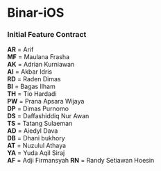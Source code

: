 # Binar-iOS

### Initial Feature Contract
**AR** = Arif  
**MF** = Maulana Frasha  
**AK** = Adrian Kurniawan  
**AI** = Akbar Idris  
**RD** = Raden Dimas  
**BI** = Bagas Ilham  
**TH** = Tio Hardadi  
**PW** = Prana Apsara Wijaya  
**DP** = Dimas Purnomo  
**DS** = Daffashiddiq Nur Awan  
**TS** = Tatang Sulaeman  
**AD** = Aiedyl Dava  
**DB** = Dhani bukhory  
**AT** = Nuzulul Athaya  
**YA** = Yuda Aqil Siraj  
**AF** = Adji Firmansyah
**RN** = Randy Setiawan Hoesin
